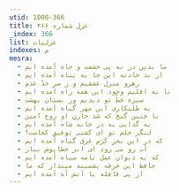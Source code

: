 ```yaml
---
utid: 1000-366
title: غزل شماره ۳۶۶
_index: 366
list: غزلیات
indexes: م
mesra:
  - ما بدین در نه پی حشمت و جاه آمده ایم
  - از بد حادثه این جا به پناه آمده ایم
  - رهرو منزل عشقیم و ز سر حدّ عدم
  - تا به اقلیم وجود این همه راه آمده ایم
  - سبزه خطِّ تو دیدیم وز بستان بهشت
  - به طلبکاری این مهر گیاه آمده ایم
  - با چنین گنج که شد خازنِ او روح امین
  - به گدایی به در خانه شاه آمده ایم
  - لنگر حلم تو ای کشتی توفیق کجاست؟
  - که در این بحرِ کَرَم غرق گناه آمده ایم
  - آب رو می رود ای ابر خطاپوش ببار
  - که به دیوان عمل نامه سیاه آمده ایم
  - حافظ این خرقه پشمینه مینداز که ما
  - از پی قافله با آتش آه آمده ایم
---
```


